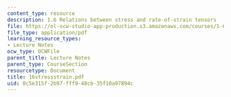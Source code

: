 ```yaml
---
content_type: resource
description: 1.6 Relations between stress and rate-of-strain tensors
file: https://ol-ocw-studio-app-production.s3.amazonaws.com/courses/1-63-advanced-fluid-dynamics-of-the-environment-fall-2002/0c5e315f2b97fff948cb35f10a97894c_16stressstrain.pdf
file_type: application/pdf
learning_resource_types:
- Lecture Notes
ocw_type: OCWFile
parent_title: Lecture Notes
parent_type: CourseSection
resourcetype: Document
title: 16stressstrain.pdf
uid: 0c5e315f-2b97-fff9-48cb-35f10a97894c
---
```

